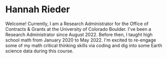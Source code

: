 # Hannah Rieder

Welcome! Currently, I am a Research Administrator for the Office of Contracts & Grants at the University of Colorado Boulder. I've been a Research Administrator since August 2022. Before then, I taught high school math from January 2020 to May 2022. I'm excited to re-engage some of my math critical thinking skills via coding and dig into some Earth science data during this course.

